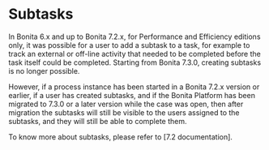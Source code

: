 # Subtasks

In Bonita 6.x and up to Bonita 7.2.x, for Performance and Efficiency editions only, it was possible for a user to add a subtask to a task, for example to track an external or off-line activity that needed to be completed before the task itself could be completed.
Starting from Bonita 7.3.0, creating subtasks is no longer possible.

However, if a process instance has been started in a Bonita 7.2.x version or earlier, if a user has created subtasks, and if the Bonita Platform has been migrated to 7.3.0 or a later version while the case was open, then after migration the subtasks will still be visible to the users assigned to the subtasks, and they will still be able to complete them. 

To know more about subtasks, please refer to [7.2 documentation].

